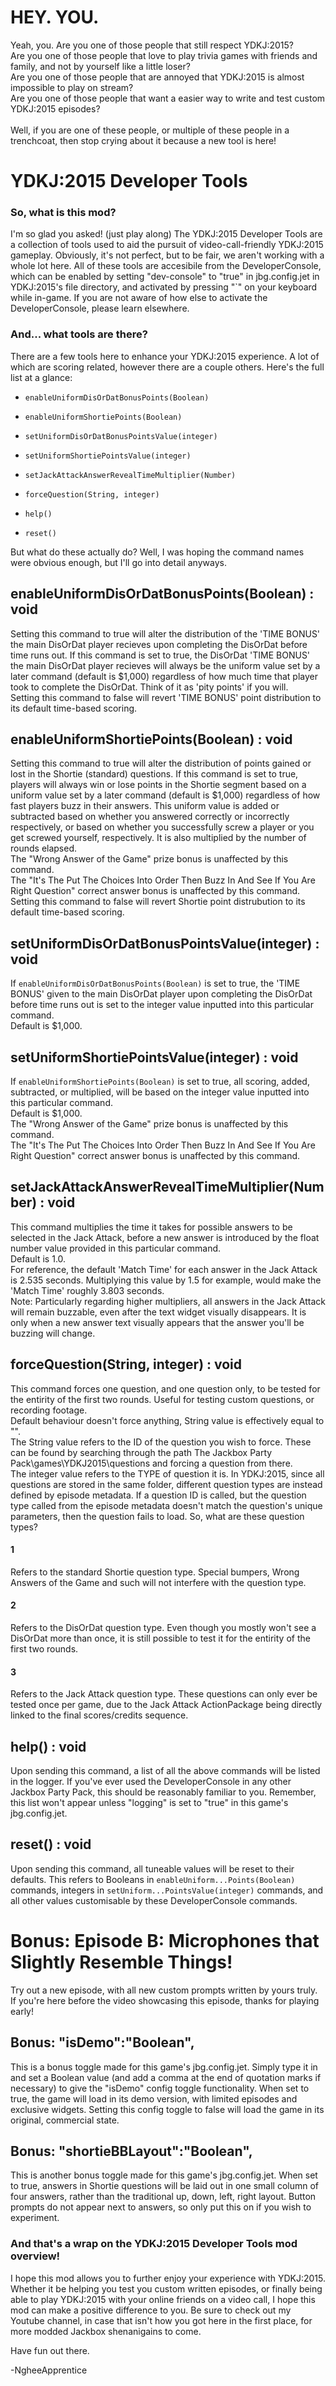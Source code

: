 # HEY. YOU.
Yeah, you. Are you one of those people that still respect YDKJ:2015?
<br>  Are you one of those people that love to play trivia games with friends and family, and not by yourself like a little loser?
<br>  Are you one of those people that are annoyed that YDKJ:2015 is almost impossible to play on stream?
<br>  Are you one of those people that want a easier way to write and test custom YDKJ:2015 episodes?
<br>
<br>  Well, if you are one of these people, or multiple of these people in a trenchcoat, then stop crying about it because a new tool is here!

# YDKJ:2015 Developer Tools
### So, what is this mod?
I'm so glad you asked! (just play along) The YDKJ:2015 Developer Tools are a collection of tools used to aid the pursuit of video-call-friendly YDKJ:2015 gameplay. Obviously, it's not perfect, but to be fair, we aren't working with a whole lot here. All of these tools are accesibile from the DeveloperConsole, which can be enabled by setting "dev-console" to "true" in jbg.config.jet in YDKJ:2015's file directory, and activated by pressing "\`" on your keyboard while in-game. If you are not aware of how else to activate the DeveloperConsole, please learn elsewhere.

### And... what tools are there?
There are a few tools here to enhance your YDKJ:2015 experience. A lot of which are scoring related, however there are a couple others. Here's the full list at a glance:

- `enableUniformDisOrDatBonusPoints(Boolean)`
- `enableUniformShortiePoints(Boolean)`

- `setUniformDisOrDatBonusPointsValue(integer)`
- `setUniformShortiePointsValue(integer)`

- `setJackAttackAnswerRevealTimeMultiplier(Number)`

- `forceQuestion(String, integer)`

- `help()`
- `reset()`

But what do these actually do? Well, I was hoping the command names were obvious enough, but I'll go into detail anyways.

## enableUniformDisOrDatBonusPoints(Boolean) : void
Setting this command to true will alter the distribution of the 'TIME BONUS' the main DisOrDat player recieves upon completing the DisOrDat before time runs out. If this command is set to true, the DisOrDat 'TIME BONUS' the main DisOrDat player recieves will always be the uniform value set by a later command (default is $1,000) regardless of how much time that player took to complete the DisOrDat. Think of it as 'pity points' if you will.
<br>  Setting this command to false will revert 'TIME BONUS' point distribution to its default time-based scoring.

## enableUniformShortiePoints(Boolean) : void
Setting this command to true will alter the distribution of points gained or lost in the Shortie (standard) questions. If this command is set to true, players will always win or lose points in the Shortie segment based on a uniform value set by a later command (default is $1,000) regardless of how fast players buzz in their answers. This uniform value is added or subtracted based on whether you answered correctly or incorrectly respectively, or based on whether you successfully screw a player or you get screwed yourself, respectively. It is also multiplied by the number of rounds elapsed.
<br>  The "Wrong Answer of the Game" prize bonus is unaffected by this command.
<br>  The "It's The Put The Choices Into Order Then Buzz In And See If You Are Right Question" correct answer bonus is unaffected by this command.
<br>  Setting this command to false will revert Shortie point distrubution to its default time-based scoring.

## setUniformDisOrDatBonusPointsValue(integer) : void
If `enableUniformDisOrDatBonusPoints(Boolean)` is set to true, the 'TIME BONUS' given to the main DisOrDat player upon completing the DisOrDat before time runs out is set to the integer value inputted into this particular command.
<br>  Default is $1,000.

## setUniformShortiePointsValue(integer) : void
If `enableUniformShortiePoints(Boolean)` is set to true, all scoring, added, subtracted, or multiplied, will be based on the integer value inputted into this particular command.
<br>  Default is $1,000.
 <br> The "Wrong Answer of the Game" prize bonus is unaffected by this command.
 <br> The "It's The Put The Choices Into Order Then Buzz In And See If You Are Right Question" correct answer bonus is unaffected by this command.

## setJackAttackAnswerRevealTimeMultiplier(Number) : void
This command multiplies the time it takes for possible answers to be selected in the Jack Attack, before a new answer is introduced by the float number value provided in this particular command.
<br>  Default is 1.0.
<br>  For reference, the default 'Match Time' for each answer in the Jack Attack is 2.535 seconds. Multiplying this value by 1.5 for example, would make the 'Match Time' roughly 3.803 seconds.
<br>  Note: Particularly regarding higher multipliers, all answers in the Jack Attack will remain buzzable, even after the text widget visually disappears. It is only when a new answer text visually appears that the answer you'll be buzzing will change.

## forceQuestion(String, integer) : void
This command forces one question, and one question only, to be tested for the entirity of the first two rounds. Useful for testing custom questions, or recording footage.
<br>  Default behaviour doesn't force anything, String value is effectively equal to "".
<br>  The String value refers to the ID of the question you wish to force. These can be found by searching through the path The Jackbox Party Pack\games\YDKJ2015\questions and forcing a question from there.
<br>  The integer value refers to the TYPE of question it is. In YDKJ:2015, since all questions are stored in the same folder, different question types are instead defined by episode metadata. If a question ID is called, but the question type called from the episode metadata doesn't match the question's unique parameters, then the question fails to load. So, what are these question types?
#### 1
Refers to the standard Shortie question type. Special bumpers, Wrong Answers of the Game and such will not interfere with the question type.
#### 2
Refers to the DisOrDat question type. Even though you mostly won't see a DisOrDat more than once, it is still possible to test it for the entirity of the first two rounds.
#### 3
Refers to the Jack Attack question type. These questions can only ever be tested once per game, due to the Jack Attack ActionPackage being directly linked to the final scores/credits sequence.

## help() : void
Upon sending this command, a list of all the above commands will be listed in the logger. If you've ever used the DeveloperConsole in any other Jackbox Party Pack, this should be reasonably familiar to you. Remember, this list won't appear unless "logging" is set to "true" in this game's jbg.config.jet.

## reset() : void
Upon sending this command, all tuneable values will be reset to their defaults. This refers to Booleans in `enableUniform...Points(Boolean)` commands, integers in `setUniform...PointsValue(integer)` commands, and all other values customisable by these DeveloperConsole commands.

# Bonus: Episode B: Microphones that Slightly Resemble Things!
Try out a new episode, with all new custom prompts written by yours truly. If you're here before the video showcasing this episode, thanks for playing early!

## Bonus: "isDemo":"Boolean",
This is a bonus toggle made for this game's jbg.config.jet. Simply type it in and set a Boolean value (and add a comma at the end of quotation marks if necessary) to give the "isDemo" config toggle functionality. When set to true, the game will load in its demo version, with limited episodes and exclusive widgets. Setting this config toggle to false will load the game in its original, commercial state.

## Bonus: "shortieBBLayout":"Boolean",
This is another bonus toggle made for this game's jbg.config.jet. When set to true, answers in Shortie questions will be laid out in one small column of four answers, rather than the traditional up, down, left, right layout. Button prompts do not appear next to answers, so only put this on if you wish to experiment.

### And that's a wrap on the YDKJ:2015 Developer Tools mod overview!
I hope this mod allows you to further enjoy your experience with YDKJ:2015. Whether it be helping you test you custom written episodes, or finally being able to play YDKJ:2015 with your online friends on a video call, I hope this mod can make a positive difference to you.
Be sure to check out my Youtube channel, in case that isn't how you got here in the first place, for more modded Jackbox shenanigains to come.

Have fun out there.

-NgheeApprentice
